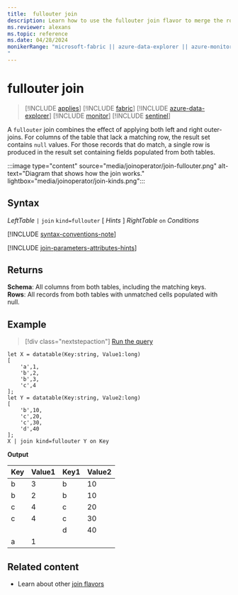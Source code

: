 ```yaml
---
title:  fullouter join
description: Learn how to use the fullouter join flavor to merge the rows of two tables. 
ms.reviewer: alexans
ms.topic: reference
ms.date: 04/28/2024
monikerRange: "microsoft-fabric || azure-data-explorer || azure-monitor || microsoft-sentinel 
"
---
```


# fullouter join

> [!INCLUDE [applies](../includes/applies-to-version/applies.md)] [!INCLUDE [fabric](../includes/applies-to-version/fabric.md)] [!INCLUDE [azure-data-explorer](../includes/applies-to-version/azure-data-explorer.md)] [!INCLUDE [monitor](../includes/applies-to-version/monitor.md)] [!INCLUDE [sentinel](../includes/applies-to-version/sentinel.md)] 


A `fullouter` join combines the effect of applying both left and right outer-joins. For columns of the table that lack a matching row, the result set contains `null` values. For those records that do match, a single row is produced in the result set containing fields populated from both tables.

:::image type="content" source="media/joinoperator/join-fullouter.png" alt-text="Diagram that shows how the join works." lightbox="media/joinoperator/join-kinds.png":::

## Syntax

*LeftTable* `|` `join` `kind=fullouter` [ *Hints* ] *RightTable* `on` *Conditions*

[!INCLUDE [syntax-conventions-note](../includes/syntax-conventions-note.md)]

[!INCLUDE [join-parameters-attributes-hints](../includes/join-parameters-attributes-hints.md)]

## Returns

**Schema**: All columns from both tables, including the matching keys.  
**Rows**: All records from both tables with unmatched cells populated with null.

## Example

> [!div class="nextstepaction"]
> <a href="https://dataexplorer.azure.com/clusters/help/databases/Samples?query=H4sIAAAAAAAAA8tJLVGIULBVSEksAcKknFQN79RKq%2BKSosy8dB2FsMSc0lRDq5z8vHRNrmguBSBQT1TXMdSBMJPUdYwQTGMoM1ldx4Qr1porB2h0JH6jjVCNBhpiaIAwxQiJbQxjpwBNNwAZH6FQo5CVn5mnkJ2Zl2KbVpqTk19akloEtDI%2FTwFoEwDuw%2F%2BW2gAAAA%3D%3D" target="_blank">Run the query</a>

```kusto
let X = datatable(Key:string, Value1:long)
[
    'a',1,
    'b',2,
    'b',3,
    'c',4
];
let Y = datatable(Key:string, Value2:long)
[
    'b',10,
    'c',20,
    'c',30,
    'd',40
];
X | join kind=fullouter Y on Key
```

**Output**

|Key|Value1|Key1|Value2|
|---|---|---|---|
|b|3|b|10|
|b|2|b|10|
|c|4|c|20|
|c|4|c|30|
|||d|40|
|a|1|||

## Related content

* Learn about other [join flavors](join-operator.md#returns)
